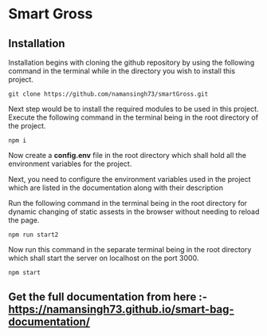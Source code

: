 # Smart Gross

## Installation

Installation begins with cloning the github repository by using the following command in the terminal while in the directory you wish to install this project.

```
git clone https://github.com/namansingh73/smartGross.git
```

Next step would be to install the required modules to be used in this project. Execute the following command in the terminal being in the root directory of the project.

```
npm i
```

Now create a **config.env** file in the root directory which shall hold all the environment variables for the project.

Next, you need to configure the environment variables used in the project which are listed in the documentation along with their description

Run the following command in the terminal being in the root directory for dynamic changing of static assests in the browser without needing to reload the page.

```
npm run start2
```

Now run this command in the separate terminal being in the root directory which shall start the server on localhost on the port 3000.

```
npm start
```

## Get the full documentation from here :- https://namansingh73.github.io/smart-bag-documentation/
